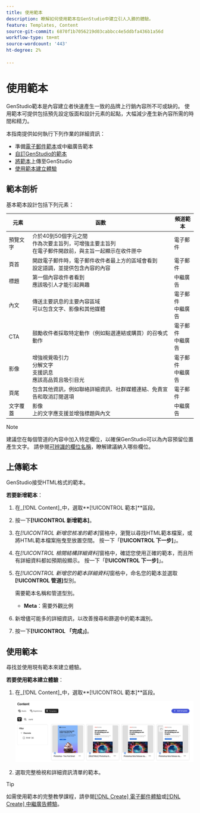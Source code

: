 ```yaml
---
title: 使用範本
description: 瞭解如何使用範本在GenStudio中建立引人入勝的體驗。
feature: Templates, Content
source-git-commit: 6870f1b7056219d03cabbcc4e5ddbfa436b1a56d
workflow-type: tm+mt
source-wordcount: '443'
ht-degree: 2%

---
```



# 使用範本

GenStudio範本是內容建立者快速產生一致的品牌上行銷內容所不可或缺的。 使用範本可提供包括預先設定版面和設計元素的起點，大幅減少產生新內容所需的時間和精力。

本指南提供如何執行下列作業的詳細資訊：

* 準備[電子郵件範本](email-template.md)或中繼廣告範本
* [自訂GenStudio的範本](customize-template.md)
* [將範本](#upload-a-template)上傳至GenStudio
* [使用範本建立體驗](#use-a-template)

## 範本剖析

基本範本設計包括下列元素：

| 元素 | 函數 | 頻道範本 |
| ------------ | ---------------------- | -------------------- |
| 預覽文字 | 介於40到50個字元之間<br>作為次要主旨列，可增強主要主旨列<br>在電子郵件開啟前，與主旨一起顯示在收件匣中 | 電子郵件 |
| 頁首 | 開啟電子郵件時，電子郵件收件者最上方的區域會看到<br>設定語調，並提供包含內容的內容 | 電子郵件 |
| 標題 | 第一個內容收件者看到<br>應該吸引人才能引起興趣 | 中繼廣告 |
| 內文 | 傳送主要訊息的主要內容區域<br>可以包含文字、影像和其他媒體 | 電子郵件<br>中繼廣告 |
| CTA | 鼓勵收件者採取特定動作（例如點選連結或購買）的召喚式動作 | 電子郵件<br>中繼廣告 |
| 影像 | 增強視覺吸引力<br>分解文字<br>支援訊息<br>應該高品質且吸引目光 | 電子郵件<br>中繼廣告 |
| 頁尾 | 包含其他資訊，例如聯絡詳細資訊、社群媒體連結、免責宣告和取消訂閱選項 | 電子郵件 |
| 文字覆蓋 | 影像<br>上的文字應支援並增強標題與內文 | 中繼廣告 |

>[!NOTE]
> 
>建議您在每個管道的內容中加入特定欄位，以確保GenStudio可以為內容預留位置產生文字。 請參閱[可辨識的欄位名稱](customize-template.md#recognized-field-names)，瞭解建議納入哪些欄位。

## 上傳範本

GenStudio接受HTML格式的範本。

**若要新增範本**：

1. 在&#x200B;_[!DNL Content]_中，選取&#x200B;**[!UICONTROL 範本]**區段。

1. 按一下&#x200B;**[!UICONTROL 新增範本]**。

1. 在&#x200B;_[!UICONTROL 新增您核准的範本]_&#x200B;窗格中，瀏覽以尋找HTML範本檔案，或將HTML範本檔案拖曳至放置空間。 按一下「**[!UICONTROL 下一步]**」。

1. 在&#x200B;_[!UICONTROL 檢閱結構詳細資料]_&#x200B;窗格中，確認您使用正確的範本，而且所有詳細資料都如預期般顯示。 按一下「**[!UICONTROL 下一步]**」。

1. 在&#x200B;_[!UICONTROL 新增您的範本詳細資料]_&#x200B;窗格中，命名您的範本並選取&#x200B;**[!UICONTROL 管道]**&#x200B;型別。

   需要範本名稱和管道型別。

   * **Meta**：需要外觀比例
   <!-- **Display ads**: requires Dimensions -->

1. 新增儘可能多的詳細資訊，以改善搜尋和篩選中的範本識別。

1. 按一下&#x200B;**[!UICONTROL 「完成」]**。

## 使用範本

尋找並使用現有範本來建立體驗。

**若要使用範本建立體驗**：

1. 在&#x200B;_[!DNL Content]_中，選取&#x200B;**[!UICONTROL 範本]**區段。

   ![內容範本清單](../../assets/content-templates.png)

1. 選取完整檢視和詳細資訊清單的範本。

>[!TIP]
>
>如需使用範本的完整教學課程，請參閱[[!DNL Create] 電子郵件體驗](/help/tutorials/create-email-experience.md)或[[!DNL Create] 中繼廣告體驗](/help/tutorials/create-meta-ad.md)。

<!--  The create button in Content Template view does not work yet.
1. Click **[!UICONTROL Create Experience]** (paintbrush) from the upper right corner to use the template.
-->
